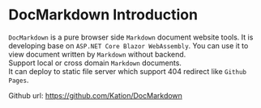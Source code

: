 ﻿# DocMarkdown Introduction

`DocMarkdown` is a pure browser side `Markdown` document website tools.
It is developing base on `ASP.NET Core Blazor WebAssembly`.
You can use it to view document written by `Markdown` without backend.  
Support local or cross domain `Markdown` documents.  
It can deploy to static file server which support 404 redirect like `Github Pages`.


Github url: https://github.com/Kation/DocMarkdown